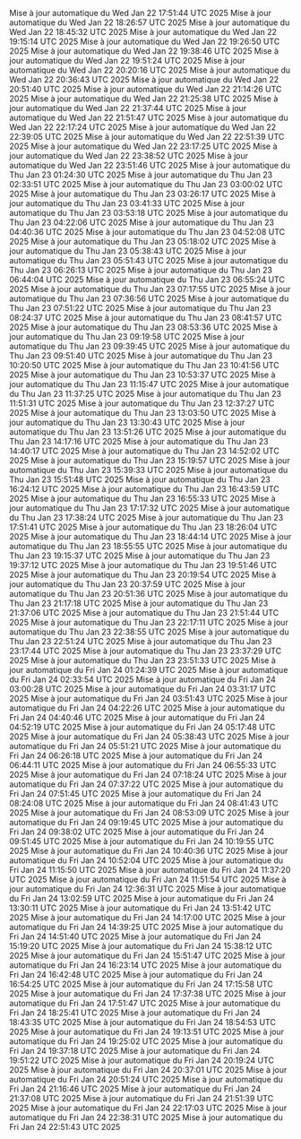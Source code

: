 Mise à jour automatique du Wed Jan 22 17:51:44 UTC 2025
Mise à jour automatique du Wed Jan 22 18:26:57 UTC 2025
Mise à jour automatique du Wed Jan 22 18:45:32 UTC 2025
Mise à jour automatique du Wed Jan 22 19:15:14 UTC 2025
Mise à jour automatique du Wed Jan 22 19:26:50 UTC 2025
Mise à jour automatique du Wed Jan 22 19:38:46 UTC 2025
Mise à jour automatique du Wed Jan 22 19:51:24 UTC 2025
Mise à jour automatique du Wed Jan 22 20:20:16 UTC 2025
Mise à jour automatique du Wed Jan 22 20:36:43 UTC 2025
Mise à jour automatique du Wed Jan 22 20:51:40 UTC 2025
Mise à jour automatique du Wed Jan 22 21:14:26 UTC 2025
Mise à jour automatique du Wed Jan 22 21:25:38 UTC 2025
Mise à jour automatique du Wed Jan 22 21:37:44 UTC 2025
Mise à jour automatique du Wed Jan 22 21:51:47 UTC 2025
Mise à jour automatique du Wed Jan 22 22:17:24 UTC 2025
Mise à jour automatique du Wed Jan 22 22:39:05 UTC 2025
Mise à jour automatique du Wed Jan 22 22:51:39 UTC 2025
Mise à jour automatique du Wed Jan 22 23:17:25 UTC 2025
Mise à jour automatique du Wed Jan 22 23:38:52 UTC 2025
Mise à jour automatique du Wed Jan 22 23:51:46 UTC 2025
Mise à jour automatique du Thu Jan 23 01:24:30 UTC 2025
Mise à jour automatique du Thu Jan 23 02:33:51 UTC 2025
Mise à jour automatique du Thu Jan 23 03:00:02 UTC 2025
Mise à jour automatique du Thu Jan 23 03:26:17 UTC 2025
Mise à jour automatique du Thu Jan 23 03:41:33 UTC 2025
Mise à jour automatique du Thu Jan 23 03:53:18 UTC 2025
Mise à jour automatique du Thu Jan 23 04:22:06 UTC 2025
Mise à jour automatique du Thu Jan 23 04:40:36 UTC 2025
Mise à jour automatique du Thu Jan 23 04:52:08 UTC 2025
Mise à jour automatique du Thu Jan 23 05:18:02 UTC 2025
Mise à jour automatique du Thu Jan 23 05:38:43 UTC 2025
Mise à jour automatique du Thu Jan 23 05:51:43 UTC 2025
Mise à jour automatique du Thu Jan 23 06:26:13 UTC 2025
Mise à jour automatique du Thu Jan 23 06:44:04 UTC 2025
Mise à jour automatique du Thu Jan 23 06:55:24 UTC 2025
Mise à jour automatique du Thu Jan 23 07:17:55 UTC 2025
Mise à jour automatique du Thu Jan 23 07:36:56 UTC 2025
Mise à jour automatique du Thu Jan 23 07:51:22 UTC 2025
Mise à jour automatique du Thu Jan 23 08:24:37 UTC 2025
Mise à jour automatique du Thu Jan 23 08:41:57 UTC 2025
Mise à jour automatique du Thu Jan 23 08:53:36 UTC 2025
Mise à jour automatique du Thu Jan 23 09:19:58 UTC 2025
Mise à jour automatique du Thu Jan 23 09:39:45 UTC 2025
Mise à jour automatique du Thu Jan 23 09:51:40 UTC 2025
Mise à jour automatique du Thu Jan 23 10:20:50 UTC 2025
Mise à jour automatique du Thu Jan 23 10:41:56 UTC 2025
Mise à jour automatique du Thu Jan 23 10:53:37 UTC 2025
Mise à jour automatique du Thu Jan 23 11:15:47 UTC 2025
Mise à jour automatique du Thu Jan 23 11:37:25 UTC 2025
Mise à jour automatique du Thu Jan 23 11:51:31 UTC 2025
Mise à jour automatique du Thu Jan 23 12:37:27 UTC 2025
Mise à jour automatique du Thu Jan 23 13:03:50 UTC 2025
Mise à jour automatique du Thu Jan 23 13:30:43 UTC 2025
Mise à jour automatique du Thu Jan 23 13:51:26 UTC 2025
Mise à jour automatique du Thu Jan 23 14:17:16 UTC 2025
Mise à jour automatique du Thu Jan 23 14:40:17 UTC 2025
Mise à jour automatique du Thu Jan 23 14:52:02 UTC 2025
Mise à jour automatique du Thu Jan 23 15:19:57 UTC 2025
Mise à jour automatique du Thu Jan 23 15:39:33 UTC 2025
Mise à jour automatique du Thu Jan 23 15:51:48 UTC 2025
Mise à jour automatique du Thu Jan 23 16:24:12 UTC 2025
Mise à jour automatique du Thu Jan 23 16:43:59 UTC 2025
Mise à jour automatique du Thu Jan 23 16:55:33 UTC 2025
Mise à jour automatique du Thu Jan 23 17:17:32 UTC 2025
Mise à jour automatique du Thu Jan 23 17:38:24 UTC 2025
Mise à jour automatique du Thu Jan 23 17:51:41 UTC 2025
Mise à jour automatique du Thu Jan 23 18:26:04 UTC 2025
Mise à jour automatique du Thu Jan 23 18:44:14 UTC 2025
Mise à jour automatique du Thu Jan 23 18:55:55 UTC 2025
Mise à jour automatique du Thu Jan 23 19:15:37 UTC 2025
Mise à jour automatique du Thu Jan 23 19:37:12 UTC 2025
Mise à jour automatique du Thu Jan 23 19:51:46 UTC 2025
Mise à jour automatique du Thu Jan 23 20:19:54 UTC 2025
Mise à jour automatique du Thu Jan 23 20:37:59 UTC 2025
Mise à jour automatique du Thu Jan 23 20:51:36 UTC 2025
Mise à jour automatique du Thu Jan 23 21:17:18 UTC 2025
Mise à jour automatique du Thu Jan 23 21:37:06 UTC 2025
Mise à jour automatique du Thu Jan 23 21:51:44 UTC 2025
Mise à jour automatique du Thu Jan 23 22:17:11 UTC 2025
Mise à jour automatique du Thu Jan 23 22:38:55 UTC 2025
Mise à jour automatique du Thu Jan 23 22:51:24 UTC 2025
Mise à jour automatique du Thu Jan 23 23:17:44 UTC 2025
Mise à jour automatique du Thu Jan 23 23:37:29 UTC 2025
Mise à jour automatique du Thu Jan 23 23:51:33 UTC 2025
Mise à jour automatique du Fri Jan 24 01:24:39 UTC 2025
Mise à jour automatique du Fri Jan 24 02:33:54 UTC 2025
Mise à jour automatique du Fri Jan 24 03:00:28 UTC 2025
Mise à jour automatique du Fri Jan 24 03:31:17 UTC 2025
Mise à jour automatique du Fri Jan 24 03:51:43 UTC 2025
Mise à jour automatique du Fri Jan 24 04:22:26 UTC 2025
Mise à jour automatique du Fri Jan 24 04:40:46 UTC 2025
Mise à jour automatique du Fri Jan 24 04:52:19 UTC 2025
Mise à jour automatique du Fri Jan 24 05:17:48 UTC 2025
Mise à jour automatique du Fri Jan 24 05:38:43 UTC 2025
Mise à jour automatique du Fri Jan 24 05:51:21 UTC 2025
Mise à jour automatique du Fri Jan 24 06:26:18 UTC 2025
Mise à jour automatique du Fri Jan 24 06:44:11 UTC 2025
Mise à jour automatique du Fri Jan 24 06:55:33 UTC 2025
Mise à jour automatique du Fri Jan 24 07:18:24 UTC 2025
Mise à jour automatique du Fri Jan 24 07:37:22 UTC 2025
Mise à jour automatique du Fri Jan 24 07:51:45 UTC 2025
Mise à jour automatique du Fri Jan 24 08:24:08 UTC 2025
Mise à jour automatique du Fri Jan 24 08:41:43 UTC 2025
Mise à jour automatique du Fri Jan 24 08:53:09 UTC 2025
Mise à jour automatique du Fri Jan 24 09:19:45 UTC 2025
Mise à jour automatique du Fri Jan 24 09:38:02 UTC 2025
Mise à jour automatique du Fri Jan 24 09:51:45 UTC 2025
Mise à jour automatique du Fri Jan 24 10:19:55 UTC 2025
Mise à jour automatique du Fri Jan 24 10:40:36 UTC 2025
Mise à jour automatique du Fri Jan 24 10:52:04 UTC 2025
Mise à jour automatique du Fri Jan 24 11:15:50 UTC 2025
Mise à jour automatique du Fri Jan 24 11:37:20 UTC 2025
Mise à jour automatique du Fri Jan 24 11:51:54 UTC 2025
Mise à jour automatique du Fri Jan 24 12:36:31 UTC 2025
Mise à jour automatique du Fri Jan 24 13:02:59 UTC 2025
Mise à jour automatique du Fri Jan 24 13:30:11 UTC 2025
Mise à jour automatique du Fri Jan 24 13:51:42 UTC 2025
Mise à jour automatique du Fri Jan 24 14:17:00 UTC 2025
Mise à jour automatique du Fri Jan 24 14:39:25 UTC 2025
Mise à jour automatique du Fri Jan 24 14:51:40 UTC 2025
Mise à jour automatique du Fri Jan 24 15:19:20 UTC 2025
Mise à jour automatique du Fri Jan 24 15:38:12 UTC 2025
Mise à jour automatique du Fri Jan 24 15:51:47 UTC 2025
Mise à jour automatique du Fri Jan 24 16:23:14 UTC 2025
Mise à jour automatique du Fri Jan 24 16:42:48 UTC 2025
Mise à jour automatique du Fri Jan 24 16:54:25 UTC 2025
Mise à jour automatique du Fri Jan 24 17:15:58 UTC 2025
Mise à jour automatique du Fri Jan 24 17:37:38 UTC 2025
Mise à jour automatique du Fri Jan 24 17:51:47 UTC 2025
Mise à jour automatique du Fri Jan 24 18:25:41 UTC 2025
Mise à jour automatique du Fri Jan 24 18:43:35 UTC 2025
Mise à jour automatique du Fri Jan 24 18:54:53 UTC 2025
Mise à jour automatique du Fri Jan 24 19:13:51 UTC 2025
Mise à jour automatique du Fri Jan 24 19:25:02 UTC 2025
Mise à jour automatique du Fri Jan 24 19:37:18 UTC 2025
Mise à jour automatique du Fri Jan 24 19:51:22 UTC 2025
Mise à jour automatique du Fri Jan 24 20:19:24 UTC 2025
Mise à jour automatique du Fri Jan 24 20:37:01 UTC 2025
Mise à jour automatique du Fri Jan 24 20:51:24 UTC 2025
Mise à jour automatique du Fri Jan 24 21:16:46 UTC 2025
Mise à jour automatique du Fri Jan 24 21:37:08 UTC 2025
Mise à jour automatique du Fri Jan 24 21:51:39 UTC 2025
Mise à jour automatique du Fri Jan 24 22:17:03 UTC 2025
Mise à jour automatique du Fri Jan 24 22:38:31 UTC 2025
Mise à jour automatique du Fri Jan 24 22:51:43 UTC 2025
